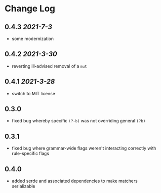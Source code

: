 # Change Log

## 0.4.3 *2021-7-3*
* some modernization
## 0.4.2 *2021-3-30*
* reverting ill-advised removal of a `mut`
## 0.4.1 *2021-3-28*
* switch to MIT license
## 0.3.0
* fixed bug whereby specific `(?-b)` was not overriding general `(?b)`
## 0.3.1
* fixed bug where grammar-wide flags weren't interacting correctly with rule-specific flags
## 0.4.0
* added serde and associated dependencies to make matchers serializable